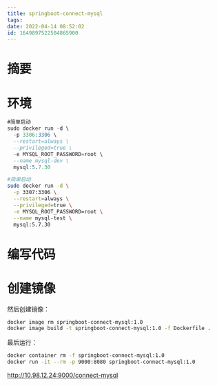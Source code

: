 ```yaml
---
title: springboot-connect-mysql
tags: 
date: 2022-04-14 08:52:02
id: 1649897522504865900
---
```

# 摘要



# 环境

```sql
#简单启动
sudo docker run -d \
  -p 3306:3306 \
  --restart=always \
  --privileged=true \
  -e MYSQL_ROOT_PASSWORD=root \
  --name mysql-dev \
  mysql:5.7.30
```

```sh
#简单启动
sudo docker run -d \
  -p 3307:3306 \
  --restart=always \
  --privileged=true \
  -e MYSQL_ROOT_PASSWORD=root \
  --name mysql-test \
  mysql:5.7.30
```



# 编写代码

# 创建镜像

然后创建镜像：

```sh
docker image rm springboot-connect-mysql:1.0
docker image build -t springboot-connect-mysql:1.0 -f Dockerfile .
```

最后运行：

```sh
docker container rm -f springboot-connect-mysql:1.0
docker run -it --rm -p 9000:8080 springboot-connect-mysql:1.0
```





 http://10.98.12.24:9000/connect-mysql 
